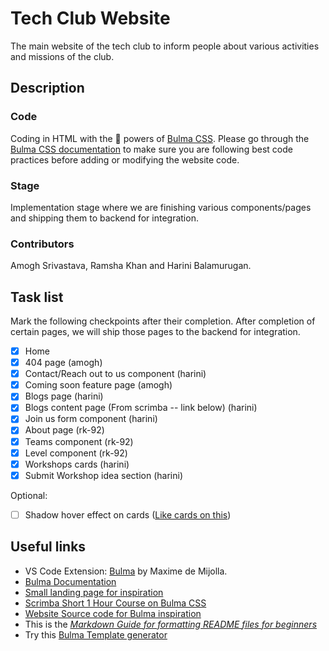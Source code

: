 # Tech Club Website
The main website of the tech club to inform people about various activities and missions of the club.

## Description

### Code
Coding in HTML with the :crystal_ball: powers of [Bulma CSS](https://bulma.io).
Please go through the [Bulma CSS documentation](https://bulma.io/documentation) to make sure you are following best code practices before adding or modifying the website code.

### Stage
Implementation stage where we are finishing various components/pages and shipping them to backend for integration.

### Contributors
Amogh Srivastava, Ramsha Khan and Harini Balamurugan. 

## Task list
Mark the following checkpoints after their completion. After completion of certain pages, we will ship those pages to the backend for integration.
- [x] Home
- [x] 404 page (amogh)
- [x] Contact/Reach out to us component (harini)
- [x] Coming soon feature page (amogh)
- [x] Blogs page (harini)
- [x] Blogs content page (From scrimba -- link below) (harini)
- [x] Join us form component (harini)
- [x] About page (rk-92)
- [x] Teams component (rk-92)
- [x] Level component (rk-92)
- [x] Workshops cards (harini)
- [x] Submit Workshop idea section (harini)

Optional:
- [ ] Shadow hover effect on cards ([Like cards on this](https://www.oneprofile.page/))

## Useful links
* VS Code Extension: [Bulma](https://marketplace.visualstudio.com/items?itemName=demijollamaxime.bulma) by Maxime de Mijolla.
* [Bulma Documentation](https://bulma.io/documentation)
* [Small landing page for inspiration](https://www.youtube.com/watch?v=MGC9s4bZQ0Y&t=248s)
* [Scrimba Short 1 Hour Course on Bulma CSS](https://scrimba.com/g/gbulma)
* [Website Source code for Bulma inspiration](https://github.com/app-generator/bulmaplay)
* This is the *[Markdown Guide for formatting README files for beginners](https://www.markdownguide.org)*
* Try this [Bulma Template generator](https://bulma.dev)